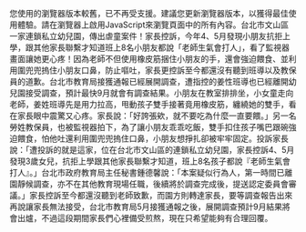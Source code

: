 您使用的瀏覽器版本較舊，已不再受支援。建議您更新瀏覽器版本，以獲得最佳使用體驗。請在瀏覽器上啟用JavaScript來瀏覽頁面中的所有內容。台北市文山區一家連鎖私立幼兒園，傳出虐童案件！家長控訴，今年4、5月發現小朋友抗拒上學，跟其他家長聯繫才知道班上8名小朋友都說「老師生氣會打人」，看了監視器畫面讓她更心疼！因為老師不但使用橡皮筋捆住小朋友的手，還會強迫餵食、並利用圍兜兜摀住小朋友口鼻，防止嘔吐，家長更控訴至今都還沒有聽到班導以及教保員的道歉。台北市教育局接獲通報已經展開調查，遭指控的姜性班導也已經離開幼兒園接受調查，預計最快9月就會有調查結果。小朋友在教室排排坐，小女童走向老師，姜姓班導先是用力拉高，甩動孩子雙手接著竟用橡皮筋，纏繞她的雙手，看在家長眼中震驚又心疼。家長說：「好誇張欸，就不要吃為什麼一直要餵。」另一名勞姓教保員，也被監視器拍下，為了讓小朋友乖乖吃飯，雙手扣住孩子嘴巴跟碗強迫餵食，怕他吐還利用圍兜兜摀住口鼻，小朋友想掙扎卻被牢牢固定。投訴家長說：「遭投訴的就是這家，位在台北市文山區的連鎖私立幼兒園，家長控訴4、5月發現3歲女兒，抗拒上學跟其他家長聯繫才知道，班上8名孩子都說『老師生氣會打人』。」台北市政府教育局主任秘書鍾德馨說：「本案疑似行為人，第一時間已離園靜候調查，亦不在其他教育現場任職，後續將於調查完成後，提送認定委員會審議。」家長控訴至今都還沒聽到老師致歉，而園方則轉達家長，要等調查報告出來再說讓家長無法接受，台北市教育局5月接獲通報之後，展開調查預計9月結果將會出爐，不過這段期間家長們心裡備受煎熬，現在只希望能夠有合理回覆。